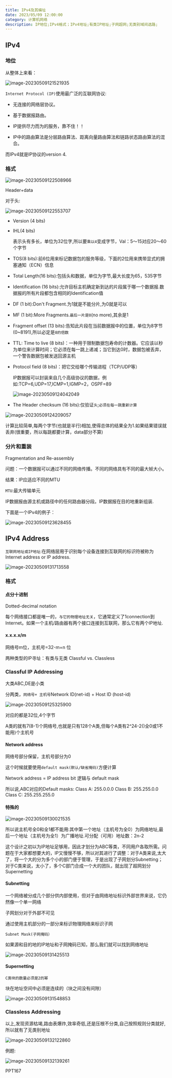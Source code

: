 ```yaml
---
title: IPv4及其编址
date: 2023/05/09 12:00:00
category: 计算机网络
description: IP地位;IPv4格式；IPv4地址;有类IP地址;子网超网;无类别域间选路;
---
```


## IPv4

### 地位

从整体上来看：

![image-20230509121521935](D:\Blog_source\Pic\image-20230509121521935.png)

`Internet Protocol (IP)`使用最广泛的互联网协议:

- 无连接的网络层协议。

- 基于数据报路由。

- IP提供尽力而为的服务，靠不住！！

- IP中的路由算法是分层路由算法、距离向量路由算法和链路状态路由算法的混合。

而IPv4就是IP协议的version 4.

### 格式

![image-20230509122508966](D:\Blog_source\Pic\image-20230509122508966.png)

Header+data

对于头:

![image-20230509122553707](D:\Blog_source\Pic\image-20230509122553707.png)

- Version (4 bits)

- IHL(4 bits)

  表示头有多长，单位为32位字,所以要`乘以4`变成字节，Val：5～15对应20～60个字节

- TOS(8 bits):前6位用来标记数据包的服务等级，下面的2位用来携带显式的拥塞通知（ECN）信息

- Total Length(16 bits):包括头和数据，单位为字节,最大长度为65，535字节

- Identification (16 bits):允许目标主机确定新到达的片段属于哪一个数据报.数据报的所有片段都包含相同的Identification值

- DF (1 bit):Don't Fragment.为1就是不能分片,为0就是可以

- MF (1 bit):More Fragments.`最后一片是0`(no more),其余是1

- Fragment offset (13 bits):告知此片段在当前数据报中的位置，单位为8字节(0~8191),所以必定是`8的倍数`

- TTL: Time to live (8 bits)：一种用于限制数据包寿命的计数器。它应该以秒为单位来计算时间；它必须在每一跳上递减；当它到达0时，数据包被丢弃，一个警告数据包被发送回源主机

- Protocol field (8 bits)：把它交给哪个传输进程（TCP/UDP等）

  IP数据报可以封装来自几个高级协议的数据，例如:TCP=6,UDP=17,ICMP=1,IGMP=2，OSPF=89

  ![image-20230509124042049](D:\Blog_source\Pic\image-20230509124042049.png)

- The Header checksum (16 bits):仅验证`头`;`必须在每一跳重新计算`

![image-20230509124209057](D:\Blog_source\Pic\image-20230509124209057.png)

计算比较简单,每两个字节(也就是半行)相加,使得总体的结果全为1.如果结果错误就丢弃(很重要，所以每跳都要计算，data部分不算)

### 分片和重装

Fragmentation and Re-assembly

问题：一个数据报可以通过不同的网络传播。不同的网络具有不同的最大帧大小。

结果：IP应适应不同的MTU

`MTU`:最大传输单元

IP数据报由源主机或路径中的任何路由器分段。IP数据报在目的地重新组装.

下面是一个IPv4的例子：

![image-20230509123628455](D:\Blog_source\Pic\image-20230509123628455.png)

## IPv4 Address

`互联网地址或IP地址`:在网络层用于识别每个设备连接到互联网的标识符被称为Internet address or IP address. 

![image-20230509131713558](D:\Blog_source\Pic\image-20230509131713558.png)

### 格式

#### 点分十进制

Dotted-decimal notation

每个网络接口都是唯一的，`与它的物理地址无关`，它通常定义了1connection到Internet。如果一个主机/路由器有两个接口连接到互联网，那么它有两个IP地址.

#### x.x.x.x/m

网络号m位，主机号=32-m=n 位



两种类型的IP寻址：有类与无类 Classful vs. Classless

### Classful IP Addressing

大类ABC,DE是小类

分两类，`网络号+ 主机号`Network ID(net-id) + Host ID (host-id)

![image-20230509125325900](D:\Blog_source\Pic\image-20230509125325900.png)

对应的都是32位,4个字节

A类的就有7(8-1)个网络号,也就是只有128个A类,但每个A类有2^24-2()全0或1不能用)个主机号

#### Network address

网络号部分保留，主机号部分为0

这个时候就要使用`default mask(默认/缺省掩码)`方便计算

Network address   =   IP address bit 逻辑与  default mask

所以说,ABC对应的Default masks:
Class A: 255.0.0.0
Class B: 255.255.0.0
Class C: 255.255.255.0

#### 特殊的

![image-20230509130021535](D:\Blog_source\Pic\image-20230509130021535.png)

所以说主机号全0和全1都不能用:其中第一个地址（主机号为全0）为网络地址,最后一个地址（主机号为全1）为广播地址.可分配（可用）地址数：2n-2





这个设计之初以为IP地址足够用，因此才划分为ABC等类，不同用户各取所需。问题在于大家都想要大的，IP又慢慢不够，所以对其进行了调整：对于A类来说,太大了，将一个大的分为多个小的部门便于管理，于是出现了子网划分Subnetting；对于C类来说，太小了，多个C部门合成一个大的团队，就出现了超网划分Supernetting

#### Subnetting

一个网络被分成几个部分供内部使用，但对于由网络地址标识外部世界来说，它仍然像一个单一网络

子网划分对于外部不可见

通过使用主机部分的一部分来标识物理网络来标识子网

`Subnet Mask(子网掩码）`

如果源和目的地的IP地址和子网掩码已知，那么我们就可以找到网络地址

![image-20230509131425513](D:\Blog_source\Pic\image-20230509131425513.png)

#### Supernetting

`C类块的数量必须是2的幂`

块在地址空间中必须是连续的（块之间没有间隙）

![image-20230509131548853](D:\Blog_source\Pic\image-20230509131548853.png)

### Classless Addressing

以上,发现资源枯竭,路由表爆炸,效率奇低,还是压根不分类,自己按照规则分类就好,所以就有了无类别地址

![image-20230509132122860](D:\Blog_source\Pic\image-20230509132122860.png)

例题:

![image-20230509132139261](D:\Blog_source\Pic\image-20230509132139261.png)

PPT167